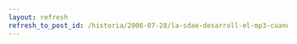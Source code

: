 ```yaml
---
layout: refresh
refresh_to_post_id: /historia/2006-07-28/la-sdae-desarroll-el-mp3-cuando-los-modem-iban-a-9-600-voltios
---
```

